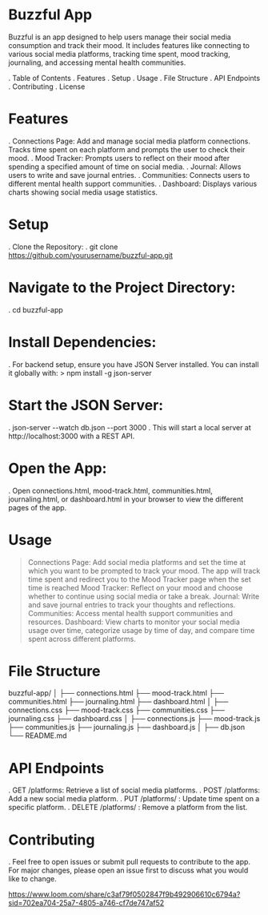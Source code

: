 # Buzzful App
Buzzful is an app designed to help users manage their social media consumption and track their mood. It includes features like connecting to various social media platforms, tracking time spent, mood tracking, journaling, and accessing mental health communities.

. Table of Contents
. Features
. Setup
. Usage
. File Structure
. API Endpoints
. Contributing
. License
# Features
. Connections Page: Add and manage social media platform connections. Tracks time spent on each platform and prompts the user to check their mood.
. Mood Tracker: Prompts users to reflect on their mood after spending a specified amount of time on social media.
. Journal: Allows users to write and save journal entries.
. Communities: Connects users to different mental health support communities.
. Dashboard: Displays various charts showing social media usage statistics.

# Setup
. Clone the Repository:
. git clone https://github.com/yourusername/buzzful-app.git
# Navigate to the Project Directory:
. cd buzzful-app
# Install Dependencies:
. For backend setup, ensure you have JSON Server installed. You can install it globally with:
    > npm install -g json-server
# Start the JSON Server:
. json-server --watch db.json --port 3000
. This will start a local server at http://localhost:3000 with a REST API.
# Open the App:
. Open connections.html, mood-track.html, communities.html, journaling.html, or dashboard.html in your browser to view the different pages of the app.

# Usage
>Connections Page: Add social media platforms and set the time at which you want to be prompted to track your mood. The app will track time spent and redirect you to the Mood Tracker page when the set time is reached
>Mood Tracker: Reflect on your mood and choose whether to continue using social media or take a break.
>Journal: Write and save journal entries to track your thoughts and reflections.
> Communities: Access mental health support communities and resources.
> Dashboard: View charts to monitor your social media usage over time, categorize usage by time of day, and compare time spent across different platforms.
# File Structure

buzzful-app/
│
├── connections.html
├── mood-track.html
├── communities.html
├── journaling.html
├── dashboard.html
│
├── connections.css
├── mood-track.css
├── communities.css
├── journaling.css
├── dashboard.css
│
├── connections.js
├── mood-track.js
├── communities.js
├── journaling.js
├── dashboard.js
│
├── db.json
└── README.md
# API Endpoints
. GET /platforms: Retrieve a list of social media platforms.
. POST /platforms: Add a new social media platform.
. PUT /platforms/
: Update time spent on a specific platform.
. DELETE /platforms/
: Remove a platform from the list.
# Contributing
. Feel free to open issues or submit pull requests to contribute to the app. For major changes, please open an issue first to discuss what you would like to change.


https://www.loom.com/share/c3af79f0502847f9b492906610c6794a?sid=702ea704-25a7-4805-a746-cf7de747af52



